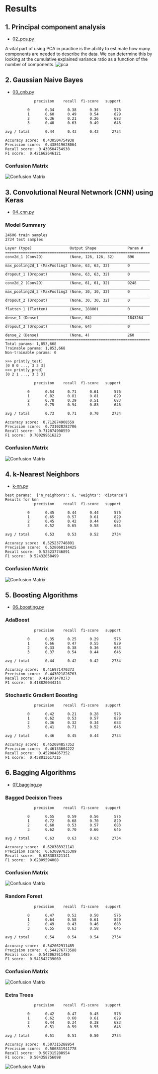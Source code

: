 # Results

## 1. Principal component analysis 
* [02_pca.py](../02_pca.py)

A vital part of using PCA in practice is the ability to estimate how many components are needed to describe the data. We can determine this by looking at the cumulative explained variance ratio as a function of the number of components.
![pca](pca/pca.png)

## 2. Gaussian Naive Bayes
* [03_gnb.py](../03_gnb.py)
~~~
             precision    recall  f1-score   support

          0       0.34      0.38      0.36       576
          1       0.60      0.49      0.54       829
          2       0.36      0.21      0.26       683
          3       0.40      0.63      0.49       646

avg / total       0.44      0.43      0.42      2734

Accuracy score:  0.430504754938
Precision score:  0.438619628064
Recall score:  0.430504754938
F1 score:  0.421662646121
~~~
### Confusion Matrix
![Confusion Matrix](gnb/gnb_confusion.png)

## 3. Convolutional Neural Netwnork (CNN) using Keras
* [04_cnn.py](04_cnn.py)
### Model Summary
~~~
24606 train samples
2734 test samples
_________________________________________________________________
Layer (type)                 Output Shape              Param #
=================================================================
conv2d_1 (Conv2D)            (None, 126, 126, 32)      896
_________________________________________________________________
max_pooling2d_1 (MaxPooling2 (None, 63, 63, 32)        0
_________________________________________________________________
dropout_1 (Dropout)          (None, 63, 63, 32)        0
_________________________________________________________________
conv2d_2 (Conv2D)            (None, 61, 61, 32)        9248
_________________________________________________________________
max_pooling2d_2 (MaxPooling2 (None, 30, 30, 32)        0
_________________________________________________________________
dropout_2 (Dropout)          (None, 30, 30, 32)        0
_________________________________________________________________
flatten_1 (Flatten)          (None, 28800)             0
_________________________________________________________________
dense_1 (Dense)              (None, 64)                1843264
_________________________________________________________________
dropout_3 (Dropout)          (None, 64)                0
_________________________________________________________________
dense_2 (Dense)              (None, 4)                 260
=================================================================
Total params: 1,853,668
Trainable params: 1,853,668
Non-trainable params: 0
~~~

~~~
>>> print(y_test)
[0 0 0 ..., 3 3 3]
>>> print(y_pred)
[0 2 1 ..., 3 3 3]

             precision    recall  f1-score   support

          0       0.54      0.71      0.61       576
          1       0.82      0.81      0.81       829
          2       0.78      0.39      0.51       683
          3       0.75      0.94      0.83       646

avg / total       0.73      0.71      0.70      2734

Accuracy score:  0.712874908559
Precision score:  0.731028282706
Recall score:  0.712874908559
F1 score:  0.700299616223
~~~
### Confusion Matrix
![Confusion Matrix](cnn/cnn_confusion.png)

## 4. k-Nearest Neighbors
* [k-nn.py](../05_knn.py)
~~~
best params:  {'n_neighbors': 6, 'weights': 'distance'}
Results for knn
             precision    recall  f1-score   support

          0       0.45      0.44      0.44       576
          1       0.65      0.57      0.61       829
          2       0.45      0.42      0.44       683
          3       0.52      0.65      0.58       646

avg / total       0.53      0.53      0.52      2734

Accuracy score:  0.525237746891
Precision score:  0.528060114425
Recall score:  0.525237746891
F1 score:  0.52432058499
~~~
### Confusion Matrix
![Confusion Matrix](knn/knn_confusion.png)

## 5. Boosting Algorithms
* [06_boosting.py](06_boosting.py)
### AdaBoost
~~~
             precision    recall  f1-score   support

          0       0.35      0.25      0.29       576
          1       0.66      0.47      0.55       829
          2       0.33      0.38      0.36       683
          3       0.37      0.54      0.44       646

avg / total       0.44      0.42      0.42      2734

Accuracy score:  0.416971470373
Precision score:  0.443021826763
Recall score:  0.416971470373
F1 score:  0.418820044314
~~~

### Stochastic Gradient Boosting
~~~
             precision    recall  f1-score   support

          0       0.42      0.21      0.28       576
          1       0.62      0.53      0.57       829
          2       0.36      0.32      0.34       683
          3       0.41      0.71      0.52       646

avg / total       0.46      0.45      0.44      2734

Accuracy score:  0.452084857352
Precision score:  0.46133604222
Recall score:  0.452084857352
F1 score:  0.438013617315
~~~

## 6. Bagging Algorithms
* [07_bagging.py](07_bagging.py)
### Bagged Decision Trees
~~~
             precision    recall  f1-score   support

          0       0.55      0.59      0.56       576
          1       0.72      0.68      0.70       829
          2       0.60      0.53      0.57       683
          3       0.62      0.70      0.66       646

avg / total       0.63      0.63      0.63      2734

Accuracy score:  0.628383321141
Precision score:  0.630897835309
Recall score:  0.628383321141
F1 score:  0.62809594008
~~~
### Confusion Matrix
![Confusion Matrix](bagging/bagging_confusion.png)

### Random Forest
~~~
             precision    recall  f1-score   support

          0       0.47      0.52      0.50       576
          1       0.64      0.58      0.61       829
          2       0.49      0.43      0.46       683
          3       0.55      0.63      0.58       646

avg / total       0.54      0.54      0.54      2734

Accuracy score:  0.542062911485
Precision score:  0.544276773588
Recall score:  0.542062911485
F1 score:  0.541542739069
~~~
### Confusion Matrix
![Confusion Matrix](bagging/rforest_confusion.png)

### Extra Trees
~~~
             precision    recall  f1-score   support

          0       0.42      0.47      0.45       576
          1       0.62      0.60      0.61       829
          2       0.44      0.34      0.38       683
          3       0.51      0.59      0.55       646

avg / total       0.51      0.51      0.50      2734

Accuracy score:  0.507315288954
Precision score:  0.506831941778
Recall score:  0.507315288954
F1 score:  0.504358756098
~~~
![Confusion Matrix](bagging/extree_confusion.png)
